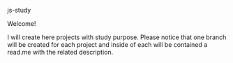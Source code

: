 js-study

Welcome!

I will create here projects with study purpose. Please notice that one branch will be created for each project and inside of each will be contained a read.me with the related description. 
